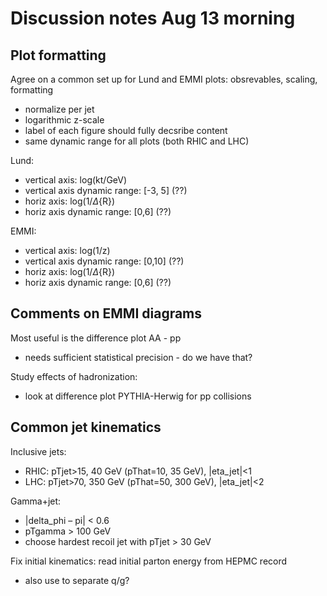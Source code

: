 # Discussion notes Aug 13 morning

## Plot formatting

Agree on a common set up for Lund and EMMI plots: obsrevables, scaling, formatting
   * normalize per jet
   * logarithmic z-scale
   * label of each figure should fully decsribe content
   * same dynamic range for all plots (both RHIC and LHC)

Lund: 
   * vertical axis: log(kt/GeV)
   * vertical axis dynamic range: [-3, 5]  (??)
   * horiz axis: log(1/$\Delta${R})
   * horiz axis dynamic range: [0,6] (??)
   
EMMI:
   * vertical axis: log(1/z)
   * vertical axis dynamic range: [0,10] (??)
   * horiz axis: log(1/$\Delta${R})
   * horiz axis dynamic range: [0,6] (??)
   
## Comments on EMMI diagrams

Most useful is the difference plot AA - pp
   * needs sufficient statistical precision - do we have that?
   
Study effects of hadronization: 
   * look at difference plot PYTHIA-Herwig for pp collisions

## Common jet kinematics 

Inclusive jets:
   * RHIC: pTjet>15, 40 GeV (pThat=10, 35 GeV), \|eta_jet\|<1
   * LHC: pTjet>70, 350 GeV (pThat=50, 300 GeV), \|eta_jet\|<2
   
Gamma+jet:
   * \|delta_phi – pi\| < 0.6
   * pTgamma > 100 GeV
   * choose hardest recoil jet with pTjet > 30 GeV

Fix initial kinematics: read initial parton energy from HEPMC record
   * also use to separate q/g?
   
   

